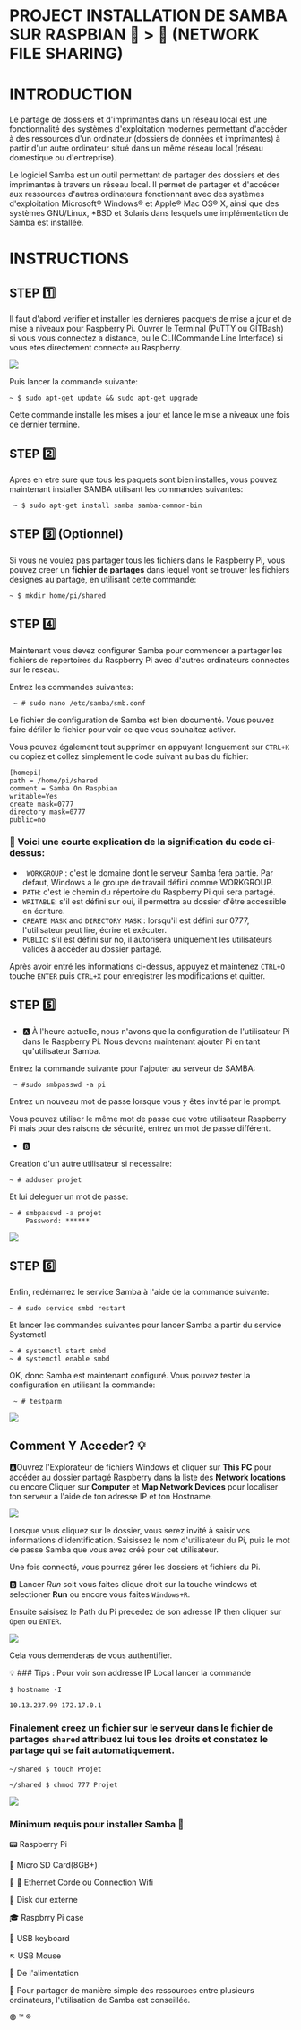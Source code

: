 ﻿# PROJECT INSTALLATION DE SAMBA SUR RASPBIAN :penguin:  > :strawberry: (NETWORK FILE SHARING) 

# INTRODUCTION

Le partage de dossiers et d'imprimantes dans un réseau local est une fonctionnalité des systèmes d'exploitation modernes permettant d'accéder à des ressources d'un 
ordinateur (dossiers de données et imprimantes) à partir d'un autre ordinateur situé dans un même réseau local (réseau domestique ou d'entreprise).

Le logiciel Samba est un outil permettant de partager des dossiers et des imprimantes à travers un réseau local.
Il permet de partager et d'accéder aux ressources d'autres ordinateurs fonctionnant avec des systèmes d'exploitation Microsoft® Windows® et Apple® Mac OS® X, ainsi que des systèmes GNU/Linux, *BSD et Solaris dans lesquels une
implémentation de Samba est installée.


# INSTRUCTIONS
## STEP :one:
Il faut d'abord verifier et installer les dernieres pacquets de mise a jour et de mise a niveaux pour Raspberry Pi.
Ouvrer le Terminal (PuTTY ou GITBash) si vous vous connectez a distance, ou le CLI(Commande Line Interface) si vous etes directement connecte au Raspberry.


<image src="images/connection.png"></image>


Puis lancer la commande suivante:
```
~ $ sudo apt-get update && sudo apt-get upgrade
``` 

Cette commande installe les mises a jour et lance le mise a niveaux une fois ce dernier termine.


## STEP :two:
Apres en etre sure que tous les paquets sont bien installes, vous pouvez maintenant installer SAMBA utilisant les commandes suivantes:
```
 ~ $ sudo apt-get install samba samba-common-bin
```

## STEP :three: (Optionnel)
Si vous ne voulez pas partager tous les fichiers dans le Raspberry Pi, vous pouvez creer un **fichier de partages** dans lequel vont se trouver les fichiers 
designes au partage, en utilisant cette commande:

```
~ $ mkdir home/pi/shared
```

##  STEP :four:
Maintenant vous devez configurer Samba pour commencer a partager les 
fichiers de repertoires du Raspberry Pi avec d'autres ordinateurs 
connectes sur le reseau. 

Entrez les commandes suivantes:

```
 ~ # sudo nano /etc/samba/smb.conf 
```
Le fichier de configuration de Samba est bien documenté. Vous pouvez faire défiler le fichier pour voir ce que vous souhaitez activer.

Vous pouvez également tout supprimer en appuyant longuement sur ```CTRL+K``` ou copiez et collez simplement le code suivant au bas du fichier:

```
[homepi]
path = /home/pi/shared
comment = Samba On Raspbian
writable=Yes
create mask=0777
directory mask=0777
public=no
```

### :trident: Voici une courte explication de la signification du code ci-dessus:

* ` WORKGROUP` : c'est le domaine dont le serveur Samba fera partie. Par défaut, Windows a le groupe de travail défini comme WORKGROUP.
* `PATH`: c'est le chemin du répertoire du Raspberry Pi qui sera partagé.
* `WRITABLE`: s'il est défini sur oui, il permettra au dossier  d'être accessible en écriture.
* `CREATE MASK` and `DIRECTORY MASK` : lorsqu'il est défini sur 0777, l'utilisateur peut lire, écrire et exécuter.
* `PUBLIC`: s'il est défini sur no, il autorisera uniquement les utilisateurs valides à accéder au dossier partagé.

Après avoir entré les informations ci-dessus, appuyez et maintenez `CTRL+O` touche `ENTER` puis `CTRL+X` pour enregistrer les modifications et quitter.


##  STEP :five:

* :a:
À l'heure actuelle, nous n'avons que la configuration de l'utilisateur Pi dans le Raspberry Pi. Nous devons maintenant ajouter Pi en tant qu'utilisateur Samba.

Entrez la commande suivante pour l'ajouter au  serveur de SAMBA:

```
 ~ #sudo smbpasswd -a pi 
```
Entrez un nouveau mot de passe lorsque vous y êtes invité par le prompt. 

Vous pouvez utiliser le même mot de passe que votre utilisateur Raspberry Pi mais pour 
des raisons de sécurité, entrez un mot de passe différent.
* :b:

Creation d'un autre utilisateur si necessaire:
```
~ # adduser projet
```
Et lui deleguer un mot de passe:
```
~ # smbpasswd -a projet
    Password: ******
```
<image src="images/user.png"></image>



##  STEP :six:
Enfin, redémarrez le service Samba à l'aide de la commande suivante:

``` 
~ # sudo service smbd restart 
```
Et lancer les commandes suivantes pour lancer Samba a partir du service Systemctl
```
~ # systemctl start smbd
~ # systemctl enable smbd
```

OK, donc Samba est maintenant configuré. Vous pouvez tester la configuration en utilisant la commande:

``` 
 ~ # testparm
```
<image src="images/test.png"></image>


## Comment Y Acceder? :bulb:
:a:Ouvrez l'Explorateur de fichiers Windows et cliquer sur **This PC** pour accéder au dossier partagé Raspberry  dans la liste des **Network locations** ou encore Cliquer sur **Computer** et **Map Network Devices** pour localiser ton serveur a l'aide de ton adresse IP et ton Hostname.  

<image src="images/surWin.png"></image>

Lorsque vous cliquez sur le dossier, vous serez invité à saisir vos informations d'identification. 
Saisissez le nom d'utilisateur du Pi, puis le mot de passe Samba que vous avez créé pour cet utilisateur. 

Une fois connecté, vous pourrez gérer les dossiers et fichiers du Pi.

:b: Lancer *Run* soit vous faites clique droit sur la touche windows et selectioner **Run** ou encore vous faites `Windows+R`.

Ensuite saisisez le Path du Pi precedez de son adresse IP then cliquer sur `Open` ou `ENTER`.

<image src="images/b.png"></image>


Cela vous demenderas de vous authentifier.



:bulb: ### Tips :
Pour voir son addresse IP Local lancer la commande 

```
$ hostname -I
```
```
10.13.237.99 172.17.0.1
```


### Finalement creez un fichier sur le serveur dans le fichier de partages `shared` attribuez lui tous les droits et constatez le partage qui se fait automatiquement.

``
~/shared $ touch Projet
``

``
~/shared $ chmod 777 Projet
``

<image src="images/partage.png"></image>


### Minimum requis pour installer Samba :traffic_light:
:pager: Raspberry Pi

:floppy_disk: Micro SD Card(8GB+) 

:satellite: :signal_strength: Ethernet Corde ou Connection Wifi

:minidisc: Disk dur externe

:mortar_board: Raspbrry Pi case

:abcd: USB keyboard

:arrow_upper_left: USB Mouse

:electric_plug: De l'alimentation




:page_with_curl: Pour partager de manière simple des ressources entre plusieurs ordinateurs, 
l'utilisation de Samba est conseillée.

:copyright: :tm: :registered:
